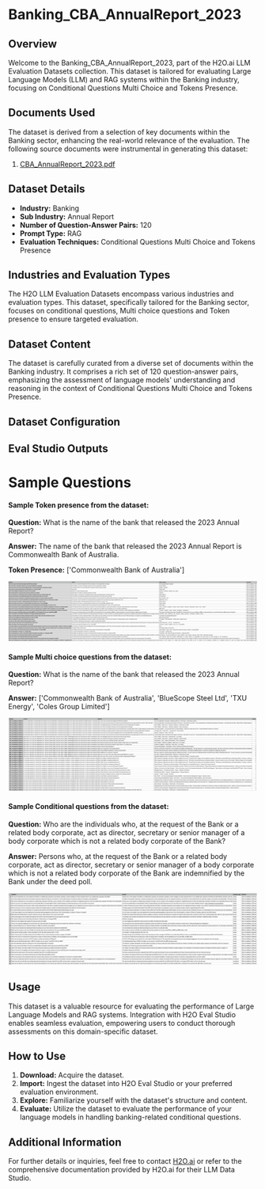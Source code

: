 # Banking_CBA_AnnualReport_2023

## Overview
Welcome to the Banking_CBA_AnnualReport_2023, part of the H2O.ai LLM Evaluation Datasets collection. This dataset is tailored for evaluating Large Language Models (LLM) and RAG systems within the Banking industry, focusing on Conditional Questions Multi Choice and Tokens Presence.

## Documents Used
The dataset is derived from a selection of key documents within the Banking sector, enhancing the real-world relevance of the evaluation. The following source documents were instrumental in generating this dataset:
1. [CBA_AnnualReport_2023.pdf](https://github.com/h2oai/h2o-evals/blob/main/Banking_CBA_AnnualReport_2023/used_documents/CBA_AnnualReport_2023.pdf)

## Dataset Details
- **Industry:** Banking
- **Sub Industry:** Annual Report
- **Number of Question-Answer Pairs:** 120
- **Prompt Type:** RAG
- **Evaluation Techniques:** Conditional Questions Multi Choice and Tokens Presence

## Industries and Evaluation Types
The H2O LLM Evaluation Datasets encompass various industries and evaluation types. This dataset, specifically tailored for the Banking sector, focuses on conditional questions, Multi choice questions and Token presence to ensure targeted evaluation.

## Dataset Content
The dataset is carefully curated from a diverse set of documents within the Banking industry. It comprises a rich set of 120 question-answer pairs, emphasizing the assessment of language models' understanding and reasoning in the context of Conditional Questions Multi Choice and Tokens Presence.

## Dataset Configuration

## Eval Studio Outputs

# Sample Questions

#### Sample Token presence from the dataset:

**Question:** What is the name of the bank that released the 2023 Annual Report?

**Answer:** The name of the bank that released the 2023 Annual Report is Commonwealth Bank of Australia.

**Token Presence:** ['Commonwealth Bank of Australia']

![token_presence_image](https://github.com/h2oai/h2o-evals/blob/main/Banking_CBA_AnnualReport_2023/screenshots/tokens_present.png)

#### Sample Multi choice questions from the dataset:

**Question:** What is the name of the bank that released the 2023 Annual Report?

**Answer:** ['Commonwealth Bank of Australia', 'BlueScope Steel Ltd', 'TXU Energy', 'Coles Group Limited']

![multi_choice_question_image](https://github.com/h2oai/h2o-evals/blob/main/Banking_CBA_AnnualReport_2023/screenshots/multi_choice.png)

#### Sample Conditional questions from the dataset:

**Question:** Who are the individuals who, at the request of the Bank or a related body corporate, act as director, secretary or senior manager of a body corporate which is not a related body corporate of the Bank?

**Answer:** Persons who, at the request of the Bank or a related body corporate, act as director, secretary or senior manager of a body corporate which is not a related body corporate of the Bank are indemnified by the Bank under the deed poll.

![conditional_question_image](https://github.com/h2oai/h2o-evals/blob/main/Banking_CBA_AnnualReport_2023/screenshots/question_type.png)

## Usage

This dataset is a valuable resource for evaluating the performance of Large Language Models and RAG systems. Integration with H2O Eval Studio enables seamless evaluation, empowering users to conduct thorough assessments on this domain-specific dataset.

## How to Use

1. **Download:** Acquire the dataset.
2. **Import:** Ingest the dataset into H2O Eval Studio or your preferred evaluation environment.
3. **Explore:** Familiarize yourself with the dataset's structure and content.
4. **Evaluate:** Utilize the dataset to evaluate the performance of your language models in handling banking-related conditional questions.

## Additional Information

For further details or inquiries, feel free to contact [H2O.ai](https://www.h2o.ai/) or refer to the comprehensive documentation provided by H2O.ai for their LLM Data Studio.

